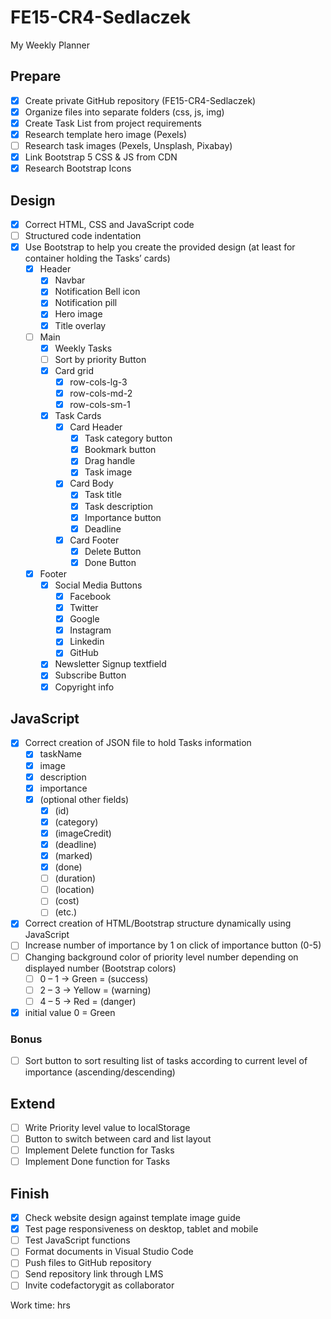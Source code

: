 # FE15-CR4-Sedlaczek
My Weekly Planner

## Prepare
- [x] Create private GitHub repository (FE15-CR4-Sedlaczek)
- [x] Organize files into separate folders (css, js, img)
- [x] Create Task List from project requirements
- [x] Research template hero image (Pexels)
- [ ] Research task images (Pexels, Unsplash, Pixabay)
- [x] Link Bootstrap 5 CSS & JS from CDN
- [x] Research Bootstrap Icons

## Design
- [x] Correct HTML, CSS and JavaScript code
- [ ] Structured code indentation
- [x] Use Bootstrap to help you create the provided design (at least for container holding the Tasks’ cards)
  - [x] Header
    - [x] Navbar
    - [x] Notification Bell icon
    - [x] Notification pill
    - [x] Hero image
    - [x] Title overlay
  - [ ] Main
    - [x] Weekly Tasks
    - [ ] Sort by priority Button
    - [x] Card grid
      - [x] row-cols-lg-3
      - [x] row-cols-md-2
      - [x] row-cols-sm-1
    - [x] Task Cards
      - [x] Card Header
        - [x] Task category button
        - [x] Bookmark button
        - [x] Drag handle
        - [x] Task image
      - [x] Card Body
        - [x] Task title
        - [x] Task description
        - [x] Importance button
        - [x] Deadline
      - [x] Card Footer
        - [x] Delete Button
        - [x] Done Button
  - [x] Footer
    - [x] Social Media Buttons
      - [x] Facebook
      - [x] Twitter
      - [x] Google
      - [x] Instagram
      - [x] Linkedin
      - [x] GitHub
    - [x] Newsletter Signup textfield
    - [x] Subscribe Button
    - [x] Copyright info

## JavaScript
- [x] Correct creation of JSON file to hold Tasks information
  - [x] taskName
  - [x] image
  - [x] description
  - [x] importance
  - [x] (optional other fields)
    - [x] (id)
    - [x] (category)
    - [x] (imageCredit)
    - [x] (deadline)
    - [x] (marked)
    - [x] (done)
    - [ ] (duration)
    - [ ] (location)
    - [ ] (cost)
    - [ ] (etc.)
- [x] Correct creation of HTML/Bootstrap structure dynamically using JavaScript
- [ ] Increase number of importance by 1 on click of importance button (0-5)
- [ ] Changing background color of priority level number depending on displayed number (Bootstrap colors)
  - [ ] 0 – 1 -> Green = (success) 
  - [ ] 2 – 3 -> Yellow = (warning) 
  - [ ] 4 – 5 -> Red = (danger) 
- [x] initial value 0 = Green

### Bonus
- [ ] Sort button to sort resulting list of tasks according to current level of importance (ascending/descending)

## Extend
- [ ] Write Priority level value to localStorage
- [ ] Button to switch between card and list layout
- [ ] Implement Delete function for Tasks
- [ ] Implement Done function for Tasks

## Finish
- [x] Check website design against template image guide
- [x] Test page responsiveness on desktop, tablet and mobile
- [ ] Test JavaScript functions
- [ ] Format documents in Visual Studio Code
- [ ] Push files to GitHub repository
- [ ] Send repository link through LMS
- [ ] Invite codefactorygit as collaborator

Work time:  hrs